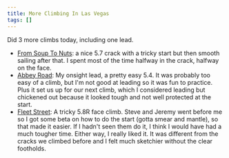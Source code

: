 ```yaml
---
title: More Climbing In Las Vegas
tags: []
---
```


Did 3 more climbs today, including one lead.

- [From Soup To Nuts](http://www.mountainproject.com/v/from-soup-to-nuts/105732239): a nice 5.7 crack with a tricky start but then smooth sailing after that. I spent most of the time halfway in the crack, halfway on the face. 
- [Abbey Road](http://www.mountainproject.com/v/abbey-road/105733046): My onsight lead, a pretty easy 5.4. It was probably too easy of a climb, but I'm not good at leading so it was fun to practice. Plus it set us up for our next climb, which I considered leading but chickened out because it looked tough and not well protected at the start.
- [Fleet Street](http://www.mountainproject.com/v/fleet-street/105732299): A tricky 5.8R face climb. Steve and Jeremy went before me so I got some beta on how to do the start (gotta smear and mantle), so that made it easier. If I hadn't seen them do it, I think I would have had a much tougher time. Either way, I really liked it. It was different from the cracks we climbed before and I felt much sketchier without the clear footholds.

